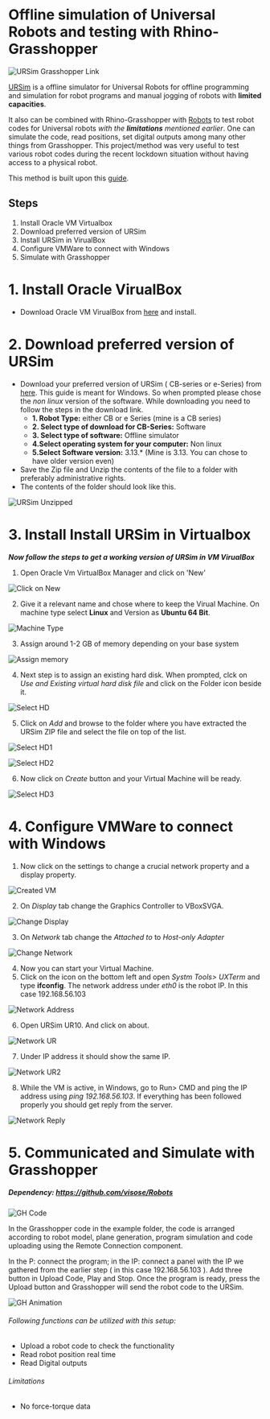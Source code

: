 # Offline simulation of Universal Robots and testing with Rhino-Grasshopper

![URSim Grasshopper Link](/images/01_header.png)

[URSim](https://www.universal-robots.com/download/?option=71470#section16597) is a offline simulator for Universal Robots for offline programming and simulation for robot programs and manual jogging of robots with **limited capacities**.

It also can be combined with Rhino-Grasshopper with [Robots](https://github.com/visose/Robots) to test robot codes for Universal robots _with the **limitations** mentioned earlier_. One can simulate the code, read positions, set digital outputs among many other things from Grasshopper. This project/method was very useful to test various robot codes during the recent lockdown situation without having access to a physical robot.

This method is built upon this [guide](https://academy.universal-robots.com/media/jiehhszc/ursim_vmoracle_installation_guidev03_en.pdf).

## Steps

1. Install Oracle VM Virtualbox
2. Download preferred version of URSim
3. Install URSim in VirualBox
4. Configure VMWare to connect with Windows
5. Simulate with Grasshopper

# 1. Install Oracle VirualBox

* Download Oracle VM VirualBox from [here](https://www.oracle.com/virtualization/technologies/vm/virtualbox.html) and install.

# 2. Download preferred version of URSim
* Download your preferred version of URSim ( CB-series or e-Series) from [here](https://www.universal-robots.com/download/). This guide is meant for Windows. So when prompted please chose the *non linux* version of the software. While downloading you need to follow the steps in the download link.
  * **1. Robot Type:** either CB or e Series (mine is a CB series)
  * **2. Select type of download for CB-Series:**  Software
  * **3. Select type of software:** Offline simulator
  * **4.Select operating system for your computer:** Non linux
  * **5.Select Software version:** 3.13.* (Mine is 3.13. You can chose to have older version even)
* Save the Zip file and Unzip the contents of the file to a folder with preferably administrative rights.
* The contents of the folder should look like this.

![URSim Unzipped](/images/02_ursim_unzipped.jpg)
# 3. Install Install URSim in Virtualbox
__*Now follow the steps to get a working version of URSim in VM VirualBox*__

1. Open Oracle Vm VirtualBox Manager and click on 'New'

![Click on New](/images/03_ursim_vm_start.jpg)

2. Give it a relevant name and chose where to keep the Virual Machine. On machine type select **Linux** and Version as **Ubuntu 64 Bit**.

![Machine Type](/images/04_ursim_vm_chose_OS_type.jpg)

3. Assign around 1-2 GB of memory depending on your base system

![Assign memory](/images/05_ursim_vm_assign_ram.jpg)

4. Next step is to assign an existing hard disk. When prompted, clck on _Use and Existing virtual hard disk file_ and click on the Folder icon beside it.

![Select HD](/images/06_ursim_vm_chose_hd_1.jpg)

5. Click on _Add_ and browse to the folder where you have extracted the URSim ZIP file and select the file on top of the list.

![Select HD1](/images/06_ursim_vm_chose_hd_2.jpg)

![Select HD2](/images/06_ursim_vm_chose_hd_3.jpg)

6. Now click on _Create_ button and your Virtual Machine will be ready.

![Select HD3](/images/06_ursim_vm_chose_hd_4.jpg)

# 4. Configure VMWare to connect with Windows

1. Now click on the settings to change a crucial network property and a display property.

![Created VM](/images/06_ursim_vm_create.jpg)

2.  On _Display_ tab change the Graphics Controller to VBoxSVGA.

![Change Display](/images/07_ursim_vm_display.jpg)

3. On _Network_ tab change the _Attached to_ to _Host-only Adapter_

![Change Network](/images/07_ursim_vm_network.jpg)

4. Now you can start your Virtual Machine.
5. Click on the icon on the bottom left and open _Systm Tools> UXTerm_ and type **ifconfig**. The network address under _eth0_ is the robot IP. In this case 192.168.56.103

![Network Address](/images/08_ursim_vm_network_linux_side.jpg)

6. Open URSim UR10. And click on about.

![Network UR](/images/09_ursim_polyscope_1.jpg)

7. Under IP address it should show the same IP.

![Network UR2](/images/09_ursim_polyscope_2.jpg)

8. While the VM is active, in Windows, go to Run> CMD and ping the IP address using _ping 192.168.56.103_. If everything has been followed properly you should get reply from the server.

![Network Reply](/images/08_ursim_vm_network_ping.jpg)

# 5. Communicated and Simulate with Grasshopper
##### Dependency: https://github.com/visose/Robots

![GH Code](/images/grasshopper_code.png)

In the Grasshopper code in the example folder, the code is arranged according to robot model, plane generation, program simulation and code uploading using the Remote Connection component.

In the P: connect the program; in the IP: connect a panel with the IP we gathered from the earlier step ( in this case 192.168.56.103 ). Add three button in Upload Code, Play and Stop. Once the program is ready, press the Upload button and Grasshopper will send the robot code to the URSim.

![GH Animation](/images/gh_ursim_animation.gif)

###### Following functions can be utilized with this setup:

* Upload a robot code to check the functionality
* Read robot position real time
* Read Digital outputs

###### Limitations

* No force-torque data
